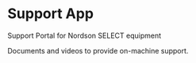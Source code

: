 # Support App
Support Portal for Nordson SELECT equipment

Documents and videos to provide on-machine support.

